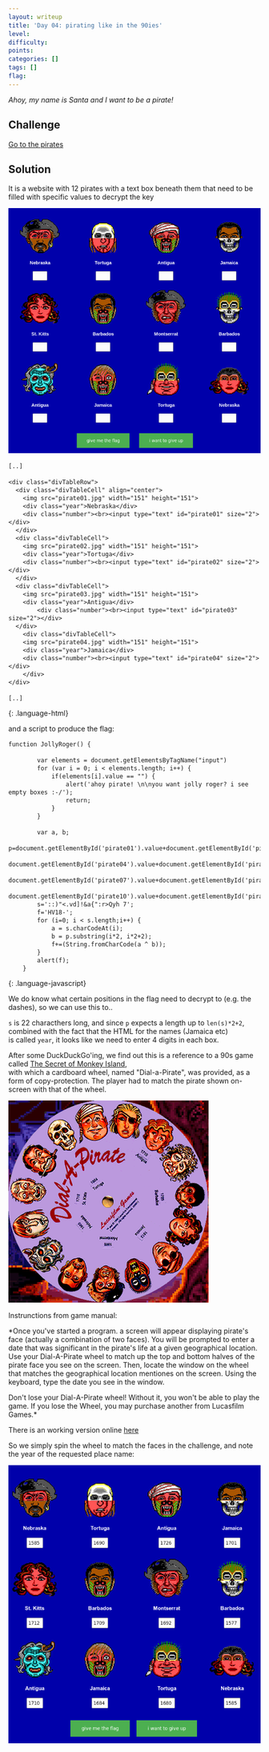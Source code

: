 ```yaml
---
layout: writeup
title: 'Day 04: pirating like in the 90ies'
level:
difficulty:
points:
categories: []
tags: []
flag:
---
```

*Ahoy, my name is Santa and I want to be a pirate!*

## Challenge

[Go to the pirates][1]

## Solution

It is a website with 12 pirates with a text box beneath them that need
to be filled with specific values to decrypt the key

![](writeupfiles/day04-screenshot.png)

    [..]
    
    <div class="divTableRow">
      <div class="divTableCell" align="center">
        <img src="pirate01.jpg" width="151" height="151">
    	<div class="year">Nebraska</div>
    	<div class="number"><br><input type="text" id="pirate01" size="2"></div>
      </div>
      <div class="divTableCell">
    	<img src="pirate02.jpg" width="151" height="151">
    	<div class="year">Tortuga</div>
    	<div class="number"><br><input type="text" id="pirate02" size="2"></div>
      </div>
      <div class="divTableCell">
    	<img src="pirate03.jpg" width="151" height="151">
    	<div class="year">Antigua</div>
      		<div class="number"><br><input type="text" id="pirate03" size="2"></div>
      </div>
        <div class="divTableCell">
    	<img src="pirate04.jpg" width="151" height="151">
    	<div class="year">Jamaica</div>
    	<div class="number"><br><input type="text" id="pirate04" size="2"></div>
    	</div>
    </div>
    
    [..]
{: .language-html}

and a script to produce the flag:

    function JollyRoger() {
    
    		var elements = document.getElementsByTagName("input")
    		for (var i = 0; i < elements.length; i++) {
    		    if(elements[i].value == "") {
    		        alert('ahoy pirate! \n\nyou want jolly roger? i see empty boxes :-/');
    		        return;
    		    }
    		}
    
    		var a, b;
    		p=document.getElementById('pirate01').value+document.getElementById('pirate02').value+document.getElementById('pirate03').value+
    		document.getElementById('pirate04').value+document.getElementById('pirate05').value+document.getElementById('pirate06').value+
    		document.getElementById('pirate07').value+document.getElementById('pirate08').value+document.getElementById('pirate09').value+
    		document.getElementById('pirate10').value+document.getElementById('pirate11').value+document.getElementById('pirate12').value;
    		s='::)"<.vd]!&a{":r>Qyh 7';
    		f='HV18-';
    		for (i=0; i < s.length;i++) {
    	    	a = s.charCodeAt(i);
    			b = p.substring(i*2, i*2+2);
    			f+=(String.fromCharCode(a ^ b));
    	    }
    	    alert(f);
    	}
{: .language-javascript}

We do know what certain positions in the flag need to decrypt to (e.g.
the dashes), so we can use this to..

`s` is 22 characthers long, and since `p` expects a length up to
`len(s)*2+2`, combined with the fact that the HTML for the names
(Jamaica etc)  
is called `year`, it looks like we need to enter 4 digits in each box.

After some DuckDuckGo'ing, we find out this is a reference to a 90s game
called [The Secret of Monkey Island][2],  
with which a cardboard wheel, named "Dial-a-Pirate", was provided, as a
form of copy-protection. The player had to match the pirate shown
on-screen with that of the wheel.

![](writeupfiles/day04-dialapirate-animated.gif)

Instrunctions from game manual:

*Once you've started a program. a screen will appear displaying pirate's
face (actually a combination of two faces). You will be prompted to
enter a date that was significant in the pirate's life at a given
geographical location. Use your Dial-A-Pirate wheel to match up the top
and bottom halves of the pirate face you see on the screen. Then, locate
the window on the wheel that matches the geographical location mentiones
on the screen. Using the keyboard, type the date you see in the window. 

Don't lose your Dial-A-Pirate wheel! Without it, you won't be able to
play the game. If you lose the Wheel, you may purchase another from
Lucasfilm Games.*

There is an working version online [here][3]

So we simply spin the wheel to match the faces in the challenge, and
note the year of the requested place name:

![](writeupfiles/day04-solution.png)



[1]: https://hackvent.hacking-lab.com/Pirates_123/
[2]: https://en.wikipedia.org/wiki/The_Secret_of_Monkey_Island
[3]: http://www.oldgames.sk/codewheel/secret-of-monkey-island-dial-a-pirate
